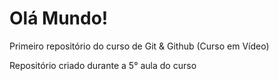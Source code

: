 # Olá Mundo!
 Primeiro repositório do curso de Git & Github (Curso em Vídeo)

 Repositório criado durante a 5° aula do curso
